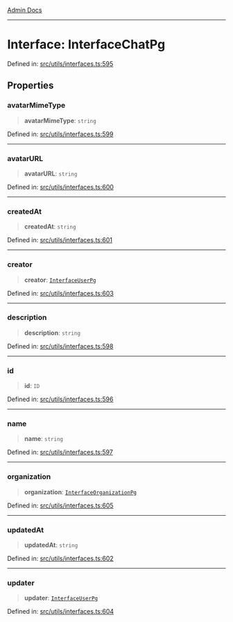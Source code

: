 [Admin Docs](/)

***

# Interface: InterfaceChatPg

Defined in: [src/utils/interfaces.ts:595](https://github.com/PalisadoesFoundation/talawa-admin/blob/main/src/utils/interfaces.ts#L595)

## Properties

### avatarMimeType

> **avatarMimeType**: `string`

Defined in: [src/utils/interfaces.ts:599](https://github.com/PalisadoesFoundation/talawa-admin/blob/main/src/utils/interfaces.ts#L599)

***

### avatarURL

> **avatarURL**: `string`

Defined in: [src/utils/interfaces.ts:600](https://github.com/PalisadoesFoundation/talawa-admin/blob/main/src/utils/interfaces.ts#L600)

***

### createdAt

> **createdAt**: `string`

Defined in: [src/utils/interfaces.ts:601](https://github.com/PalisadoesFoundation/talawa-admin/blob/main/src/utils/interfaces.ts#L601)

***

### creator

> **creator**: [`InterfaceUserPg`](InterfaceUserPg.md)

Defined in: [src/utils/interfaces.ts:603](https://github.com/PalisadoesFoundation/talawa-admin/blob/main/src/utils/interfaces.ts#L603)

***

### description

> **description**: `string`

Defined in: [src/utils/interfaces.ts:598](https://github.com/PalisadoesFoundation/talawa-admin/blob/main/src/utils/interfaces.ts#L598)

***

### id

> **id**: `ID`

Defined in: [src/utils/interfaces.ts:596](https://github.com/PalisadoesFoundation/talawa-admin/blob/main/src/utils/interfaces.ts#L596)

***

### name

> **name**: `string`

Defined in: [src/utils/interfaces.ts:597](https://github.com/PalisadoesFoundation/talawa-admin/blob/main/src/utils/interfaces.ts#L597)

***

### organization

> **organization**: [`InterfaceOrganizationPg`](InterfaceOrganizationPg.md)

Defined in: [src/utils/interfaces.ts:605](https://github.com/PalisadoesFoundation/talawa-admin/blob/main/src/utils/interfaces.ts#L605)

***

### updatedAt

> **updatedAt**: `string`

Defined in: [src/utils/interfaces.ts:602](https://github.com/PalisadoesFoundation/talawa-admin/blob/main/src/utils/interfaces.ts#L602)

***

### updater

> **updater**: [`InterfaceUserPg`](InterfaceUserPg.md)

Defined in: [src/utils/interfaces.ts:604](https://github.com/PalisadoesFoundation/talawa-admin/blob/main/src/utils/interfaces.ts#L604)
